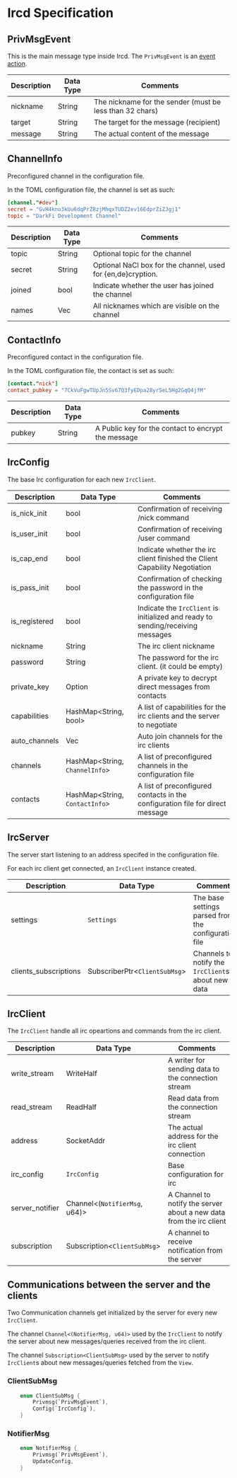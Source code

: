 
# Ircd Specification

## PrivMsgEvent

This is the main message type inside Ircd. The `PrivMsgEvent` is an
[event action](https://darkrenaissance.github.io/darkfi/misc/event_graph/network_protocol.html#event).


| Description	| Data Type		| Comments																	| 
|-------------- |-------------- | ------------------------------------------------------------------------- |
| nickname		| String		| The nickname for the sender (must be less than 32 chars)					|
| target		| String		| The target for the message (recipient)									|
| message		| String		| The actual content of the message											|

## ChannelInfo

Preconfigured channel in the configuration file.

In the TOML configuration file, the channel is set as such:

```toml
[channel."#dev"]
secret = "GvH4kno3kUu6dqPrZ8zjMhqxTUDZ2ev16EdprZiZJgj1"
topic = "DarkFi Development Channel"
```

| Description	| Data Type		| Comments																	|
|-------------- |-------------- | ------------------------------------------------------------------------- |
| topic			| String		| Optional topic for the channel											|
| secret		| String		| Optional NaCl box for the channel, used for {en,de}cryption.				|
| joined		| bool			| Indicate whether the user has joined the channel							|
| names			| Vec<String>	| All nicknames which are visible on the channel							|


## ContactInfo

Preconfigured contact in the configuration file.

In the TOML configuration file, the contact is set as such:

```toml
[contact."nick"]
contact_pubkey = "7CkVuFgwTUpJn5Sv67Q3fyEDpa28yrSeL5Hg2GqQ4jfM"
```

| Description	| Data Type		| Comments												|
|-------------- |-------------- | ----------------------------------------------------- |
| pubkey		| String		| A Public key for the contact to encrypt the message	|

## IrcConfig

The base Irc configuration for each new `IrcClient`.

| Description	| Data Type						  | Comments																		|
|-------------- |-------------------------------- | ------------------------------------------------------------------------------- |
| is_nick_init	| bool							  | Confirmation of receiving /nick command											|
| is_user_init	| bool							  | Confirmation of receiving /user command											|
| is_cap_end	| bool							  | Indicate whether the irc client finished the Client Capability Negotiation		|
| is_pass_init	| bool							  | Confirmation of checking the password in the configuration file					|
| is_registered | bool							  | Indicate the `IrcClient` is initialized and ready to sending/receiving messages	|
| nickname		| String						  | The irc client nickname															|
| password		| String						  | The password for the irc client. (it could be empty)							|
| private_key	| Option<String>				  | A private key to decrypt direct messages from contacts							|
| capabilities	| HashMap<String, bool>			  | A list of capabilities for the irc clients and the server to negotiate			|
| auto_channels	| Vec<String>					  | Auto join channels for the irc clients											|
| channels		| HashMap<String, `ChannelInfo`>  | A list of preconfigured channels in the configuration file						|
| contacts		| HashMap<String, `ContactInfo`>  | A list of preconfigured contacts in the configuration file for direct message	|

## IrcServer

The server start listening to an address specifed in the configuration file. 

For each irc client get connected, an `IrcClient` instance created.

| Description				| Data Type						| Comments												|
|-------------------------- |------------------------------ | ----------------------------------------------------- |
| settings					| `Settings`					| The base settings parsed from the configuration file  |
| clients_subscriptions		| SubscriberPtr<`ClientSubMsg`> | Channels to notify the `IrcClient`s about new data	|

##  IrcClient

The `IrcClient` handle all irc opeartions and commands from the irc client.

| Description		| Data Type							| Comments																	|
|-------------------------- |------------------------------ | ----------------------------------------------------- |
| write_stream		| WriteHalf<Stream>					| A writer for sending data to the connection stream						|
| read_stream		| ReadHalf<Stream>					| Read data from the connection stream										|
| address			| SocketAddr						| The actual address for the irc client connection							|
| irc_config		| `IrcConfig`						| Base configuration for irc												|
| server_notifier 	| Channel<(`NotifierMsg`, u64)> 	| A Channel to notify the server about a new data from the irc client		|
| subscription 		| Subscription<`ClientSubMsg`> 		| A channel to receive notification from the server 						|


## Communications between the server and the clients

Two Communication channels get initialized by the server for every new `IrcClient`. 

The channel `Channel<(NotifierMsg, u64)>` used  by the `IrcClient` to
notify the server about new messages/queries received from the irc client.

The channel `Subscription<ClientSubMsg>` used by the server to notify
`IrcClient`s about new messages/queries fetched from the `View`. 

### ClientSubMsg

```rust
	enum ClientSubMsg {
		Privmsg(`PrivMsgEvent`),
		Config(`IrcConfig`),	
	}
```

### NotifierMsg 

```rust
	enum NotifierMsg {
		Privmsg(`PrivMsgEvent`),
		UpdateConfig,
	}
```


